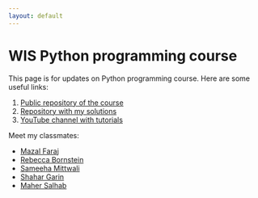 ```yaml
---
layout: default
---
```


# WIS Python programming course

This page is for updates on Python programming course.
Here are some useful links:
1. [Public repository of the course](https://github.com/szabgab/wis-python-course-2024-04)
2. [Repository with my solutions](https://github.com/katyazhi/solutions)
3. [YouTube channel with tutorials](https://www.youtube.com/channel/UCGsgaBYSAcia5op2Umer-9g)

Meet my classmates: 

- [Mazal Faraj](https://mazalik.github.io/) 
- [Rebecca Bornstein](https://rebka1989.github.io/) 
- [Sameeha Mittwali](https://sameeham.github.io/) 
- [Shahar Garin](https://shahargarin.github.io/) 
- [Maher Salhab](https://mahers7.github.io/)
